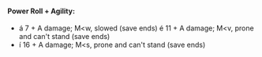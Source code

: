 #### Power Roll + Agility:

- á 7 + A damage; M<w, slowed (save ends) é 11 + A damage; M<v, prone and can't stand (save ends)
- í 16 + A damage; M<s, prone and can't stand (save ends) 
